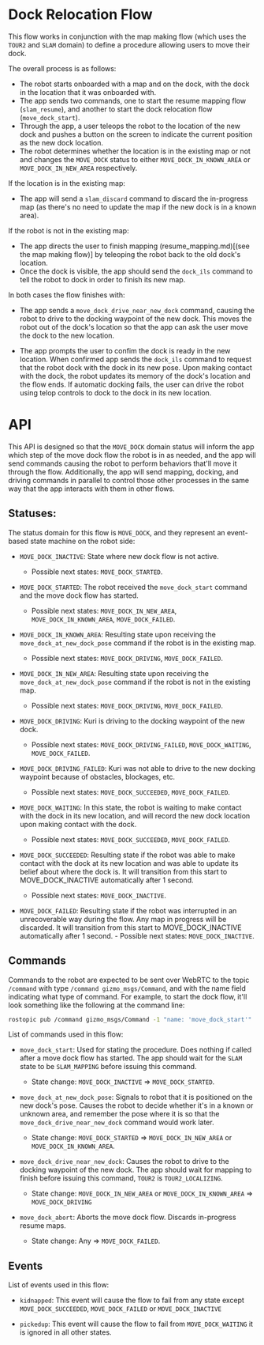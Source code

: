 # Dock Relocation Flow

This flow works in conjunction with the map making flow (which uses the `TOUR2` and `SLAM` domain) to define a procedure allowing users to move their dock.

The overall process is as follows:

* The robot starts onboarded with a map and on the dock, with the dock in the
   location that it was onboarded with.
* The app sends two commands, one to start the resume mapping flow
   (`slam_resume`), and another to start the dock relocation flow
   (`move_dock_start`).
* Through the app, a user teleops the robot to the location of the new dock
   and pushes a button on the screen to indicate the current position as the
   new dock location.
* The robot determines whether the location is in the existing map or
   not and changes the `MOVE_DOCK` status to either
   `MOVE_DOCK_IN_KNOWN_AREA` or `MOVE_DOCK_IN_NEW_AREA` respectively.

If the location is in the existing map:

* The app will send a `slam_discard` command to discard the
  in-progress map (as there's no need to update the map if the new
  dock is in a known area).

If the robot is not in the existing map:

* The app directs the user to finish mapping (resume_mapping.md)[(see the map making flow)] by
  teleoping the robot back to the old dock's location.
* Once the dock is visible, the app should send the `dock_ils` command to
  tell the robot to dock in order to finish its new map.

In both cases the flow finishes with:

* The app sends a `move_dock_drive_near_new_dock` command, causing the
  robot to drive to the docking waypoint of the new dock.  This moves
  the robot out of the dock's location so that the app can ask the user
  move the dock to the new location.

* The app prompts the user to confim the dock is ready in the new
  location. When confirmed app sends the `dock_ils` command to
  request that the robot dock with the dock in its new pose.  Upon
  making contact with the dock, the robot updates its memory of the
  dock's location and the flow ends. If automatic docking fails, the
  user can drive the robot using telop controls to dock to the dock
  in its new location.


# API

This API is designed so that the `MOVE_DOCK` domain status will inform the app
which step of the move dock flow the robot is in as needed, and the app will
send commands causing the robot to perform behaviors that'll move it through
the flow.  Additionally, the app will send mapping, docking, and driving
commands in parallel to control those other processes in the same way that the
app interacts with them in other flows.

## Statuses:

The status domain for this flow is `MOVE_DOCK`, and they represent an
event-based state machine on the robot side:

- `MOVE_DOCK_INACTIVE`: State where new dock flow is not active.
  - Possible next states: `MOVE_DOCK_STARTED`.

- `MOVE_DOCK_STARTED`: The robot received the `move_dock_start`
   command and the move dock flow has started.
   - Possible next states: `MOVE_DOCK_IN_NEW_AREA`, `MOVE_DOCK_IN_KNOWN_AREA`,
   `MOVE_DOCK_FAILED`.

- `MOVE_DOCK_IN_KNOWN_AREA`: Resulting state upon receiving the
  `move_dock_at_new_dock_pose` command if the robot is in the existing map.
  - Possible next states: `MOVE_DOCK_DRIVING`, `MOVE_DOCK_FAILED`.

- `MOVE_DOCK_IN_NEW_AREA`: Resulting state upon receiving the
  `move_dock_at_new_dock_pose` command if the robot is not in the existing map.
  - Possible next states: `MOVE_DOCK_DRIVING`, `MOVE_DOCK_FAILED`.

- `MOVE_DOCK_DRIVING`: Kuri is driving to the docking waypoint of the new dock.
  - Possible next states: `MOVE_DOCK_DRIVING_FAILED`, `MOVE_DOCK_WAITING`,
  `MOVE_DOCK_FAILED`.

- `MOVE_DOCK_DRIVING_FAILED`: Kuri was not able to drive to the new docking
  waypoint because of obstacles, blockages, etc.
  - Possible next states: `MOVE_DOCK_SUCCEEDED`, `MOVE_DOCK_FAILED`.

- `MOVE_DOCK_WAITING`: In this state, the robot is waiting to make contact with
  the dock in its new location, and will record the new dock location upon
  making contact with the dock.
  - Possible next states: `MOVE_DOCK_SUCCEEDED`, `MOVE_DOCK_FAILED`.

- `MOVE_DOCK_SUCCEEDED`: Resulting state if the robot was able to make contact
  with the dock at its new location and was able to update its belief about
  where the dock is. It will transition from this start to MOVE_DOCK_INACTIVE
  automatically after 1 second.
  - Possible next states: `MOVE_DOCK_INACTIVE`.

- `MOVE_DOCK_FAILED`: Resulting state if the robot was interrupted in
  an unrecoverable way during the flow. Any map in progress will be
  discarded. It will transition from this start to MOVE_DOCK_INACTIVE
  automatically after 1 second.  - Possible next states:
  `MOVE_DOCK_INACTIVE`.

## Commands

Commands to the robot are expected to be sent over WebRTC to the topic
`/command` with type `/command gizmo_msgs/Command`, and with the name
field indicating what type of command. For example, to start the dock flow,
it'll look something like the following at the command line:

```bash
rostopic pub /command gizmo_msgs/Command -1 "name: 'move_dock_start'"
```

List of commands used in this flow:

- `move_dock_start`: Used for stating the procedure. Does nothing if called
   after a move dock flow has started. The app should wait for the `SLAM` state
   to be `SLAM_MAPPING` before issuing this command.
    - State change: `MOVE_DOCK_INACTIVE` => `MOVE_DOCK_STARTED`.

- `move_dock_at_new_dock_pose`: Signals to robot that it is positioned on the
   new dock's pose. Causes the robot to decide whether it's in a known or
   unknown area, and remember the pose where it is so that the
   `move_dock_drive_near_new_dock` command would work later.
   - State change: `MOVE_DOCK_STARTED` => `MOVE_DOCK_IN_NEW_AREA` or
     `MOVE_DOCK_IN_KNOWN_AREA`.

- `move_dock_drive_near_new_dock`: Causes the robot to drive to the docking
   waypoint of the new dock. The app should wait for mapping to finish
   before issuing this command, `TOUR2` is `TOUR2_LOCALIZING`.
   - State change: `MOVE_DOCK_IN_NEW_AREA` or `MOVE_DOCK_IN_KNOWN_AREA` =>
     `MOVE_DOCK_DRIVING`

- `move_dock_abort`: Aborts the move dock flow. Discards in-progress resume
   maps.
    - State change: Any => `MOVE_DOCK_FAILED`.

## Events

List of events used in this flow:

- `kidnapped`: This event will cause the flow to fail from any state
   except `MOVE_DOCK_SUCCEEDED`, `MOVE_DOCK_FAILED` or `MOVE_DOCK_INACTIVE`

- `pickedup`: This event will cause the flow to fail from `MOVE_DOCK_WAITING`
   it is ignored in all other states.
